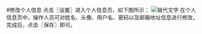 #修改个人信息
点击〖设置〗进入个人信息页，如下图所示：
![替代文字](https://wt-prj.oss.aliyuncs.com/bb29cc203f8f4843a1487df5979023c2/e92893ef-b20e-4271-b587-1e77eaf34d70.png)
在个人信息页中，操作人员可对姓名、头像、用户名、密码以及邮箱地址信息进行修改，完成后，点击〖保存〗即可。